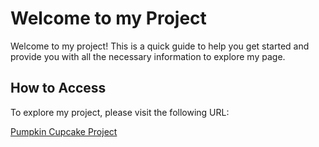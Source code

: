 
# Welcome to my Project

Welcome to my project! This is a quick guide to help you get started and provide you with all the necessary information to explore my page.


## How to Access

To explore my project, please visit the following URL:

[Pumpkin Cupcake Project](https://pumpkin-cupcake-00115-a5034901d797.herokuapp.com/)
